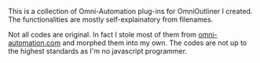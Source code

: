 This is a collection of Omni-Automation plug-ins for OmniOutliner I created. The functionalities are mostly self-explainatory from filenames.

Not all codes are original. In fact I stole most of them from [omni-automation.com](https://omni-automation.com/omnioutliner/index.html) and morphed them into my own. The codes are not up to the highest standards as I'm no javascript programmer.
